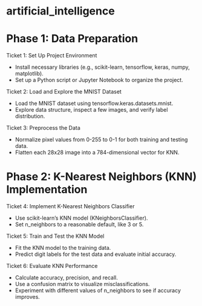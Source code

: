 # artificial_intelligence

# Phase 1: Data Preparation

Ticket 1: Set Up Project Environment
- Install necessary libraries (e.g., scikit-learn, tensorflow, keras, numpy, matplotlib).
- Set up a Python script or Jupyter Notebook to organize the project.

Ticket 2: Load and Explore the MNIST Dataset
- Load the MNIST dataset using tensorflow.keras.datasets.mnist.
- Explore data structure, inspect a few images, and verify label distribution.

Ticket 3: Preprocess the Data
- Normalize pixel values from 0-255 to 0-1 for both training and testing data.
- Flatten each 28x28 image into a 784-dimensional vector for KNN.

# Phase 2: K-Nearest Neighbors (KNN) Implementation

Ticket 4: Implement K-Nearest Neighbors Classifier
- Use scikit-learn’s KNN model (KNeighborsClassifier).
- Set n_neighbors to a reasonable default, like 3 or 5.

Ticket 5: Train and Test the KNN Model
- Fit the KNN model to the training data.
- Predict digit labels for the test data and evaluate initial accuracy.

Ticket 6: Evaluate KNN Performance
- Calculate accuracy, precision, and recall.
- Use a confusion matrix to visualize misclassifications.
- Experiment with different values of n_neighbors to see if accuracy improves.
